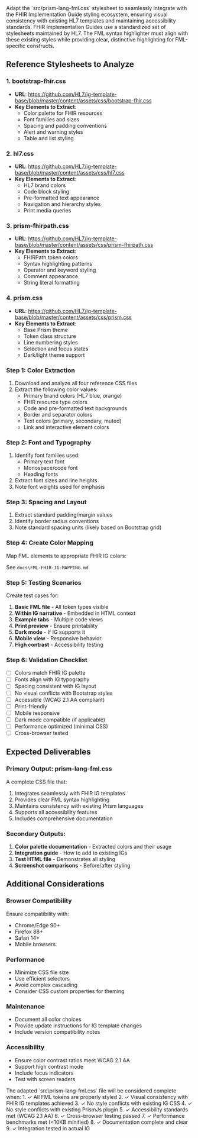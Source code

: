 <goal>
Adapt the `src/prism-lang-fml.css` stylesheet to seamlessly integrate with the FHIR Implementation Guide styling ecosystem, ensuring visual consistency with existing HL7 templates and maintaining accessibility standards.
</goal>
<context>
FHIR Implementation Guides use a standardized set of stylesheets maintained by HL7. The FML syntax highlighter must align with these existing styles while providing clear, distinctive highlighting for FML-specific constructs.

## Reference Stylesheets to Analyze

### 1. bootstrap-fhir.css

- **URL**: https://github.com/HL7/ig-template-base/blob/master/content/assets/css/bootstrap-fhir.css
- **Key Elements to Extract**:
  - Color palette for FHIR resources
  - Font families and sizes
  - Spacing and padding conventions
  - Alert and warning styles
  - Table and list styling

### 2. hl7.css

- **URL**: https://github.com/HL7/ig-template-base/blob/master/content/assets/css/hl7.css
- **Key Elements to Extract**:
  - HL7 brand colors
  - Code block styling
  - Pre-formatted text appearance
  - Navigation and hierarchy styles
  - Print media queries

### 3. prism-fhirpath.css

- **URL**: https://github.com/HL7/ig-template-base/blob/master/content/assets/css/prism-fhirpath.css
- **Key Elements to Extract**:
  - FHIRPath token colors
  - Syntax highlighting patterns
  - Operator and keyword styling
  - Comment appearance
  - String literal formatting

### 4. prism.css

- **URL**: https://github.com/HL7/ig-template-base/blob/master/content/assets/css/prism.css
- **Key Elements to Extract**:
  - Base Prism theme
  - Token class structure
  - Line numbering styles
  - Selection and focus states
  - Dark/light theme support
    </context>
    <instruction>

### Step 1: Color Extraction

1. Download and analyze all four reference CSS files
2. Extract the following color values:
   - Primary brand colors (HL7 blue, orange)
   - FHIR resource type colors
   - Code and pre-formatted text backgrounds
   - Border and separator colors
   - Text colors (primary, secondary, muted)
   - Link and interactive element colors

### Step 2: Font and Typography

1. Identify font families used:
   - Primary text font
   - Monospace/code font
   - Heading fonts
2. Extract font sizes and line heights
3. Note font weights used for emphasis

### Step 3: Spacing and Layout

1. Extract standard padding/margin values
2. Identify border radius conventions
3. Note standard spacing units (likely based on Bootstrap grid)

### Step 4: Create Color Mapping

Map FML elements to appropriate FHIR IG colors:

See `docs\FML-FHIR-IG-MAPPING.md`

### Step 5: Testing Scenarios

Create test cases for:

1. **Basic FML file** - All token types visible
2. **Within IG narrative** - Embedded in HTML context
3. **Example tabs** - Multiple code views
4. **Print preview** - Ensure printability
5. **Dark mode** - If IG supports it
6. **Mobile view** - Responsive behavior
7. **High contrast** - Accessibility testing

### Step 6: Validation Checklist

- [ ] Colors match FHIR IG palette
- [ ] Fonts align with IG typography
- [ ] Spacing consistent with IG layout
- [ ] No visual conflicts with Bootstrap styles
- [ ] Accessible (WCAG 2.1 AA compliant)
- [ ] Print-friendly
- [ ] Mobile responsive
- [ ] Dark mode compatible (if applicable)
- [ ] Performance optimized (minimal CSS)
- [ ] Cross-browser tested
      </instruction>
      <recommandation>

## Expected Deliverables

### Primary Output: prism-lang-fml.css

A complete CSS file that:

1. Integrates seamlessly with FHIR IG templates
2. Provides clear FML syntax highlighting
3. Maintains consistency with existing Prism languages
4. Supports all accessibility features
5. Includes comprehensive documentation

### Secondary Outputs:

1. **Color palette documentation** - Extracted colors and their usage
2. **Integration guide** - How to add to existing IGs
3. **Test HTML file** - Demonstrates all styling
4. **Screenshot comparisons** - Before/after styling

## Additional Considerations

### Browser Compatibility

Ensure compatibility with:

- Chrome/Edge 90+
- Firefox 88+
- Safari 14+
- Mobile browsers

### Performance

- Minimize CSS file size
- Use efficient selectors
- Avoid complex cascading
- Consider CSS custom properties for theming

### Maintenance

- Document all color choices
- Provide update instructions for IG template changes
- Include version compatibility notes

### Accessibility

- Ensure color contrast ratios meet WCAG 2.1 AA
- Support high contrast mode
- Include focus indicators
- Test with screen readers

</recommandation>
<output>
The adapted `src\prism-lang-fml.css` file will be considered complete when:
1. ✓ All FML tokens are properly styled
2. ✓ Visual consistency with FHIR IG templates achieved
3. ✓ No style conflicts with existing IG CSS
4. ✓ No style conflicts with existing PrismJs plugin
5. ✓ Accessibility standards met (WCAG 2.1 AA)
6. ✓ Cross-browser testing passed
7. ✓ Performance benchmarks met (<10KB minified)
8. ✓ Documentation complete and clear
9. ✓ Integration tested in actual IG

</output>
